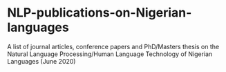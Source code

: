 # NLP-publications-on-Nigerian-languages
A list of journal articles, conference papers and PhD/Masters thesis on the Natural Language Processing/Human Language Technology of Nigerian Languages (June 2020)
